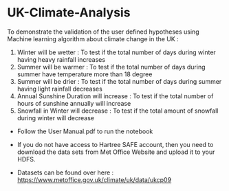 # UK-Climate-Analysis

To demonstrate the validation of the user defined hypotheses using Machine learning algorithm about climate change in the UK : 

1. Winter will be wetter : To test if the total number of days during winter having heavy rainfall increases 
2. Summer will be warmer : To test if the total number of days during summer have temperature more than 18 degree 
3. Summer will be drier : To test if the total number of days during summer having light rainfall decreases 
4. Annual Sunshine Duration will increase : To test if the total number of hours of sunshine annually will increase 
5. Snowfall in Winter will decrease : To test if the total amount of snowfall during winter will decrease


- Follow the User Manual.pdf to run the notebook

- If you do not have access to Hartree SAFE account, then you need to download the data sets from Met Office Website and upload it to your HDFS.

- Datasets can be found over here : https://www.metoffice.gov.uk/climate/uk/data/ukcp09
